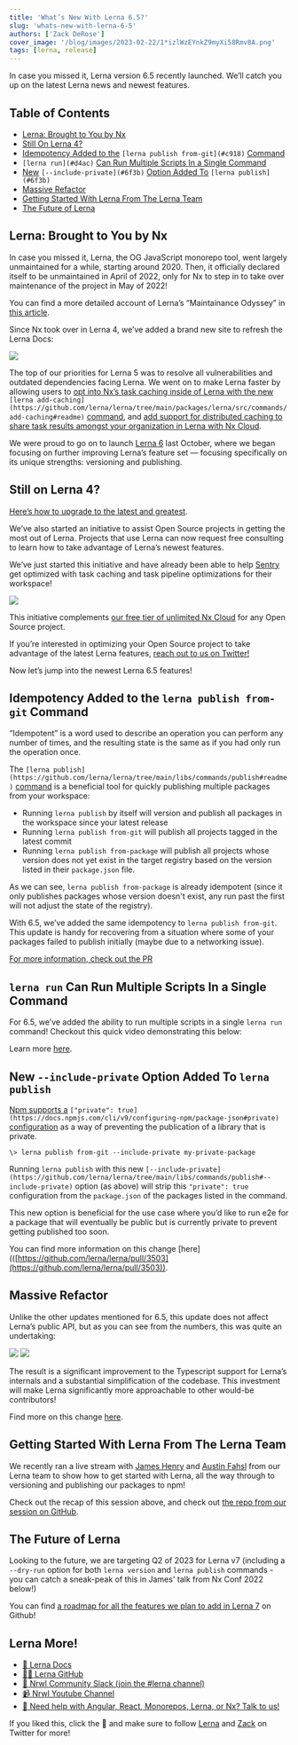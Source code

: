 ```yaml
---
title: 'What’s New With Lerna 6.5?'
slug: 'whats-new-with-lerna-6-5'
authors: ['Zack DeRose']
cover_image: '/blog/images/2023-02-22/1*izlWzEYnkZ9myXi58Rmv8A.png'
tags: [lerna, release]
---
```


In case you missed it, Lerna version 6.5 recently launched. We’ll catch you up on the latest Lerna news and newest features.

## Table of Contents

- [Lerna: Brought to You by Nx](#d6eb)
- [Still On Lerna 4?](#b617)
- [Idempotency Added to the](#c918) `[lerna publish from-git](#c918)` [Command](#c918)
- `[lerna run](#d4ac)` [Can Run Multiple Scripts In a Single Command](#d4ac)
- [New](#6f3b) `[--include-private](#6f3b)` [Option Added To](#6f3b) `[lerna publish](#6f3b)`
- [Massive Refactor](#1fa6)
- [Getting Started With Lerna From The Lerna Team](#3859)
- [The Future of Lerna](#057a)

## Lerna: Brought to You by Nx

In case you missed it, Lerna, the OG JavaScript monorepo tool, went largely unmaintained for a while, starting around 2020. Then, it officially declared itself to be unmaintained in April of 2022, only for Nx to step in to take over maintenance of the project in May of 2022!

You can find a more detailed account of Lerna’s “Maintainance Odyssey” in [this article](https://medium.com/lerna-is-dead-long-live-lerna-61259f97dbd9).

Since Nx took over in Lerna 4, we’ve added a brand new site to refresh the Lerna Docs:

![](/blog/images/2023-02-22/0*3GKvhzStrTwq7re5.avif)

The top of our priorities for Lerna 5 was to resolve all vulnerabilities and outdated dependencies facing Lerna. We went on to make Lerna faster by allowing users to [opt into Nx’s task caching inside of Lerna with the new](https://github.com/lerna/lerna/tree/main/packages/lerna/src/commands/add-caching#readme) `[lerna add-caching](https://github.com/lerna/lerna/tree/main/packages/lerna/src/commands/add-caching#readme)` [command](https://github.com/lerna/lerna/tree/main/packages/lerna/src/commands/add-caching#readme), and [add support for distributed caching to share task results amongst your organization in Lerna with Nx Cloud](https://lerna.js.org/docs/features/share-your-cache).

We were proud to go on to launch [Lerna 6](https://medium.com/lerna-reborn-whats-new-in-v6-10aec6e9091c) last October, where we began focusing on further improving Lerna’s feature set — focusing specifically on its unique strengths: versioning and publishing.

## Still on Lerna 4?

[Here’s how to upgrade to the latest and greatest](https://lerna.js.org/upgrade).

We’ve also started an initiative to assist Open Source projects in getting the most out of Lerna. Projects that use Lerna can now request free consulting to learn how to take advantage of Lerna’s newest features.

We’ve just started this initiative and have already been able to help [Sentry](https://github.com/getsentry/sentry-javascript) get optimized with task caching and task pipeline optimizations for their workspace!

![](/blog/images/2023-02-22/0*7Wu1y3L6BNPZmZwE.avif)

This initiative complements [our free tier of unlimited Nx Cloud](https://nx.app/pricing/#open-source) for any Open Source project.

If you’re interested in optimizing your Open Source project to take advantage of the latest Lerna features, [reach out to us on Twitter!](https://twitter.com/lernajs)

Now let’s jump into the newest Lerna 6.5 features!

## Idempotency Added to the `lerna publish from-git` Command

“Idempotent” is a word used to describe an operation you can perform any number of times, and the resulting state is the same as if you had only run the operation once.

The `[lerna publish](https://github.com/lerna/lerna/tree/main/libs/commands/publish#readme)` [command](https://github.com/lerna/lerna/tree/main/libs/commands/publish#readme) is a beneficial tool for quickly publishing multiple packages from your workspace:

- Running `lerna publish` by itself will version and publish all packages in the workspace since your latest release
- Running `lerna publish from-git` will publish all projects tagged in the latest commit
- Running `lerna publish from-package` will publish all projects whose version does not yet exist in the target registry based on the version listed in their `package.json` file.

As we can see, `lerna publish from-package` is already idempotent (since it only publishes packages whose version doesn't exist, any run past the first will not adjust the state of the registry).

With 6.5, we’ve added the same idempotency to `lerna publish from-git`. This update is handy for recovering from a situation where some of your packages failed to publish initially (maybe due to a networking issue).

[For more information, check out the PR](https://github.com/lerna/lerna/pull/3513)

## `lerna run` Can Run Multiple Scripts In a Single Command

For 6.5, we’ve added the ability to run multiple scripts in a single `lerna run` command! Checkout this quick video demonstrating this below:

Learn more [here](https://github.com/lerna/lerna/pull/3527).

## New `--include-private` Option Added To `lerna publish`

[Npm supports a](https://docs.npmjs.com/cli/v9/configuring-npm/package-json#private) `["private": true](https://docs.npmjs.com/cli/v9/configuring-npm/package-json#private)` [configuration](https://docs.npmjs.com/cli/v9/configuring-npm/package-json#private) as a way of preventing the publication of a library that is private.

```
\> lerna publish from-git --include-private my-private-package
```

Running `lerna publish` with this new `[--include-private](https://github.com/lerna/lerna/tree/main/libs/commands/publish#--include-private)` option (as above) will strip this `"private": true` configuration from the `package.json` of the packages listed in the command.

This new option is beneficial for the use case where you’d like to run e2e for a package that will eventually be public but is currently private to prevent getting published too soon.

You can find more information on this change \[here\](([https://github.com/lerna/lerna/pull/3503](https://github.com/lerna/lerna/pull/3503)).

## Massive Refactor

Unlike the other updates mentioned for 6.5, this update does not affect Lerna’s public API, but as you can see from the numbers, this was quite an undertaking:

![](/blog/images/2023-02-22/0*AKQyRtbrKzzOUdPZ.avif)
![](/blog/images/2023-02-22/0*GUSOJi5vj5fGYYj3.avif)

The result is a significant improvement to the Typescript support for Lerna’s internals and a substantial simplification of the codebase. This investment will make Lerna significantly more approachable to other would-be contributors!

Find more on this change [here](https://github.com/lerna/lerna/pull/3517).

## Getting Started With Lerna From The Lerna Team

We recently ran a live stream with [James Henry](https://twitter.com/MrJamesHenry) and [Austin Fahsl](https://twitter.com/AustinFahsl) from our Lerna team to show how to get started with Lerna, all the way through to versioning and publishing our packages to npm!

Check out the recap of this session above, and check out [the repo from our session on GitHub](https://github.com/ZackDeRose/for-the-lulz).

## The Future of Lerna

Looking to the future, we are targeting Q2 of 2023 for Lerna v7 (including a `--dry-run` option for both `lerna version` and `lerna publish` commands - you can catch a sneak-peak of this in James' talk from Nx Conf 2022 below!)

You can find [a roadmap for all the features we plan to add in Lerna 7](https://github.com/lerna/lerna/discussions/3410) on Github!

## Lerna More!

- [🧠 Lerna Docs](https://lerna.js.org/)
- [👩‍💻 Lerna GitHub](https://github.com/lerna/lerna)
- [💬 Nrwl Community Slack (join the #lerna channel)](https://go.nrwl.io/join-slack)
- [📹 Nrwl Youtube Channel](https://www.youtube.com/nrwl_io)
- [🧐 Need help with Angular, React, Monorepos, Lerna, or Nx? Talk to us!](https://nrwl.io/contact-us)

If you liked this, click the 👏 and make sure to follow [Lerna](https://twitter.com/lernajs) and [Zack](https://twitter.com/ZackDeRose) on Twitter for more!
